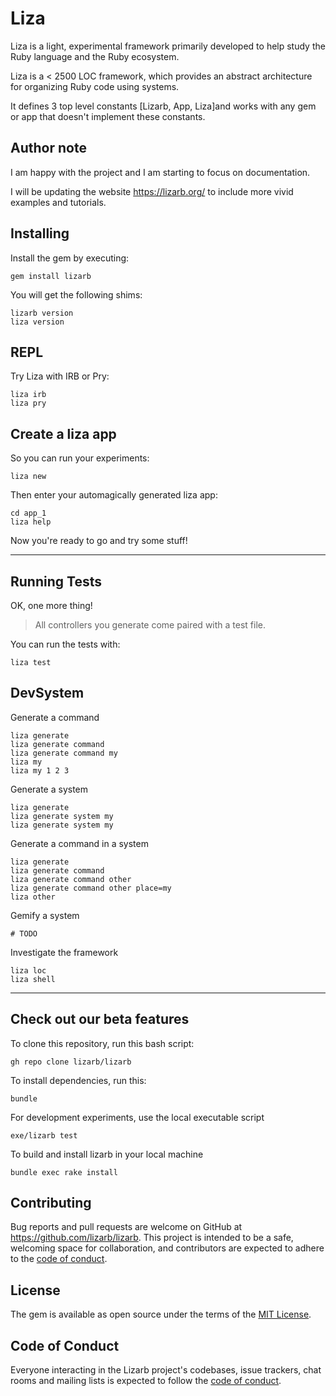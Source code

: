 # Liza

Liza is a light, experimental framework primarily developed to help study the Ruby language and the Ruby ecosystem.

Liza is a < 2500 LOC framework, which provides an abstract architecture for organizing Ruby code using systems.

It defines 3 top level constants [Lizarb, App, Liza]and works with any gem or app that doesn't implement these constants.

## Author note

I am happy with the project and I am starting to focus on documentation.

I will be updating the website https://lizarb.org/ to include more vivid examples and tutorials.

## Installing

Install the gem by executing:

    gem install lizarb

You will get the following shims:

    lizarb version
    liza version

## REPL

Try Liza with IRB or Pry:

    liza irb
    liza pry

## Create a liza app

So you can run your experiments:

    liza new

Then enter your automagically generated liza app:

    cd app_1
    liza help

Now you're ready to go and try some stuff!

---

## Running Tests

OK, one more thing!

> All controllers you generate come paired with a test file.

You can run the tests with:

    liza test

## DevSystem

Generate a command

    liza generate
    liza generate command
    liza generate command my
    liza my
    liza my 1 2 3

Generate a system

    liza generate
    liza generate system my
    liza generate system my

Generate a command in a system

    liza generate
    liza generate command
    liza generate command other
    liza generate command other place=my
    liza other

Gemify a system

    # TODO

Investigate the framework

    liza loc
    liza shell

---

## Check out our beta features

To clone this repository, run this bash script:

    gh repo clone lizarb/lizarb

To install dependencies, run this:

    bundle

For development experiments, use the local executable script

    exe/lizarb test

To build and install lizarb in your local machine

    bundle exec rake install

<!--
For systems in development, see [README_SYSTEMS.md](https://github.com/lizarb/lizarb/blob/master/README_SYSTEMS.md).

## Release

To release a new version, update the version number in `version.rb`, and then run `bundle exec rake release`, which will create a git tag for the version, push git commits and the created tag, and push the `.gem` file to [rubygems.org](https://rubygems.org).
-->
## Contributing

Bug reports and pull requests are welcome on GitHub at https://github.com/lizarb/lizarb. This project is intended to be a safe, welcoming space for collaboration, and contributors are expected to adhere to the [code of conduct](https://github.com/lizarb/lizarb/blob/master/CODE_OF_CONDUCT.md).

## License

The gem is available as open source under the terms of the [MIT License](https://opensource.org/licenses/MIT).

## Code of Conduct

Everyone interacting in the Lizarb project's codebases, issue trackers, chat rooms and mailing lists is expected to follow the [code of conduct](https://github.com/lizarb/lizarb/blob/master/CODE_OF_CONDUCT.md).
